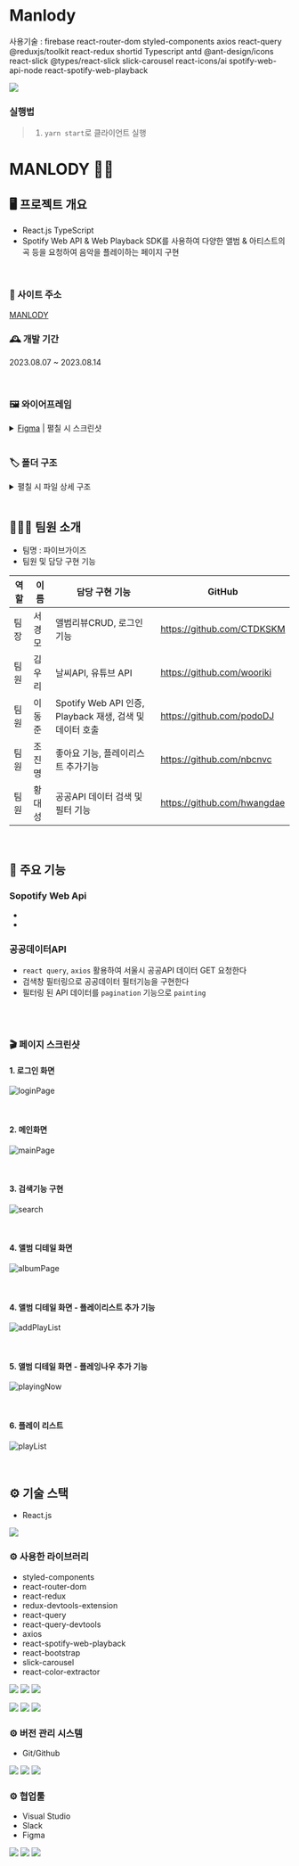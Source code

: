 # Manlody

사용기술 : firebase react-router-dom styled-components axios react-query @reduxjs/toolkit react-redux shortid Typescript antd @ant-design/icons react-slick @types/react-slick slick-carousel react-icons/ai spotify-web-api-node react-spotify-web-playback

<img src="https://capsule-render.vercel.app/api?type=wave&color=auto&height=300&section=header&text=🎶MANLODY🎵&fontSize=60" />

### 실행법
> 1. `yarn start`로 클라이언트 실행

# MANLODY 🎵🎶

## 🖥️ 프로젝트 개요

- React.js TypeScript
- Spotify Web API & Web Playback SDK를 사용하여 다양한 앨범 & 아티스트의 곡 등을 요청하여 음악을 플레이하는 페이지 구현

<br />

### 📍 사이트 주소

<a href="https://nbc-manlody.vercel.app/">MANLODY</a>



### 🕰️ 개발 기간

2023.08.07 ~ 2023.08.14

<br />

### 🖼 와이어프레임

<details>
	
<summary><a href="https://www.figma.com/community/file/1264539931329446342">Figma</a> | 펼칠 시 스크린샷</summary>
<br />

![manlody-wireframe](https://github.com/CTDKSKM/nbc_manlody/assets/109304556/89f38527-ef63-4dcf-8780-a1fb59085413)

</details>

<br />

### 🏷 폴더 구조

<details>
<summary>펼칠 시 파일 상세 구조</summary>
  
```
📦src
 ┣ 📂api
 ┃ ┣ 📜accesstoken.ts
 ┃ ┣ 📜comments.ts
 ┃ ┣ 📜likes.ts
 ┃ ┗ 📜spotify.ts
 ┣ 📂components
 ┃ ┣ 📂Dashboard
 ┃ ┃ ┣ 📜Dashboard.tsx
 ┃ ┃ ┣ 📜Player.tsx
 ┃ ┃ ┗ 📜TrackSearchResult.tsx
 ┃ ┣ 📂detail-album
 ┃ ┃ ┗ 📂review
 ┃ ┃ ┃ ┣ 📜AlbumReview.tsx
 ┃ ┃ ┃ ┣ 📜CreatedTime.tsx
 ┃ ┃ ┃ ┣ 📜Review.tsx
 ┃ ┃ ┃ ┗ 📜ReviewBox.tsx
 ┃ ┣ 📂GetAccessToken
 ┃ ┃ ┗ 📜GetAccessToken.tsx
 ┃ ┣ 📜Error.tsx
 ┃ ┣ 📜FormTag.tsx
 ┃ ┣ 📜Header.tsx
 ┃ ┣ 📜Loading.tsx
 ┃ ┣ 📜NavBar.tsx
 ┃ ┣ 📜NavLiFavoriteSong.tsx
 ┃ ┣ 📜Profile.tsx
 ┃ ┣ 📜PuaseSlider.tsx
 ┃ ┗ 📜Slider.tsx
 ┣ 📂hooks
 ┃ ┣ 📜useLikes.tsx
 ┃ ┣ 📜useReview.tsx
 ┃ ┗ 📜useUser.tsx
 ┣ 📂pages
 ┃ ┣ 📜DetailAlbum.tsx
 ┃ ┣ 📜FavoriteSongs.tsx
 ┃ ┣ 📜Home.tsx
 ┃ ┣ 📜index.ts
 ┃ ┣ 📜PlayList.tsx
 ┃ ┗ 📜SocialLogin.tsx
 ┣ 📂redux
 ┃ ┣ 📂config
 ┃ ┃ ┗ 📜configStore.tsx
 ┃ ┗ 📂modules
 ┃ ┃ ┣ 📜playUris.ts
 ┃ ┃ ┗ 📜rgb.ts
 ┣ 📂shared
 ┃ ┣ 📜Layout.tsx
 ┃ ┗ 📜Router.tsx
 ┣ 📂types
 ┃ ┣ 📜react-color-extractor.d.ts
 ┃ ┗ 📜react-spotify-web-playback.d.ts
 ┣ 📜App.css
 ┣ 📜App.test.tsx
 ┣ 📜App.tsx
 ┣ 📜firebase.tsx
 ┣ 📜GlobalStyle.tsx
 ┣ 📜index.css
 ┣ 📜index.tsx
 ┣ 📜react-app-env.d.ts
 ┣ 📜reportWebVitals.ts
 ┗ 📜setupTests.ts
```
</details>

<br />

## 🧑‍🤝‍🧑 팀원 소개

- 팀명 : 파이브가이즈
- 팀원 및 담당 구현 기능

| 역할 | 이름   | 담당 구현 기능                                 | GitHub                                                                     |
| ---- | ------ | ---------------------------------------------- | --------------------------------------------------------------------------- |
| 팀장 | 서경모 | 앨범리뷰CRUD, 로그인 기능 | <a href="https://github.com/CTDKSKM">https://github.com/CTDKSKM</a> |
| 팀원 | 김우리 | 날씨API, 유튜브 API                            | <a href="https://github.com/wooriki">https://github.com/wooriki</a>         |
| 팀원 | 이동준 | Spotify Web API 인증, Playback 재생, 검색 및 데이터 호출                    | <a href="https://github.com/podoDJ">https://github.com/podoDJ</a>           |
| 팀원 | 조진명 | 좋아요 기능, 플레이리스트 추가기능     | <a href="https://github.com/nbcnvc">https://github.com/nbcnvc</a>           |
| 팀원 | 황대성 | 공공API 데이터 검색 및 필터 기능               | <a href="https://github.com/hwangdae">https://github.com/hwangdae</a>     |

<br />

## 📌 주요 기능

### Sopotify Web Api

- 
- 

### 공공데이터API

- `react query`, `axios` 활용하여 서울시 공공API 데이터 GET 요청한다
- 검색창 필터링으로 공공데이터 필터기능을 구현한다
- 필터링 된 API 데이터를 `pagination` 기능으로 `painting`
  
<br />
<br />

### 🎬 페이지 스크린샷

#### 1. 로그인 화면

![loginPage](https://github.com/CTDKSKM/nbc_manlody/assets/105066603/bb8a4bf9-413a-42e1-b213-fac4b0932711)

<br />

#### 2. 메인화면

![mainPage](https://github.com/CTDKSKM/nbc_manlody/assets/105066603/eef458b9-d740-484b-9269-649991d276db)

<br />

#### 3. 검색기능 구현

![search](https://github.com/CTDKSKM/nbc_manlody/assets/105066603/b102add3-054c-4937-9fdd-dbe1edb7da69)

<br />

#### 4. 앨범 디테일 화면

![albumPage](https://github.com/CTDKSKM/nbc_manlody/assets/105066603/6edefa67-0141-470b-91e3-367cfd95babf)

<br />

#### 4. 앨범 디테일 화면 - 플레이리스트 추가 기능

![addPlayList](https://github.com/CTDKSKM/nbc_manlody/assets/105066603/83936bcc-38fb-4486-a5f2-17423bce1755)

<br />

#### 5. 앨범 디테일 화면 - 플레잉나우 추가 기능

![playingNow](https://github.com/CTDKSKM/nbc_manlody/assets/105066603/21f04f24-6245-4ffe-86c1-ec92c17fe694)

<br />

#### 6. 플레이 리스트

![playList](https://github.com/CTDKSKM/nbc_manlody/assets/105066603/b1e0adb8-1886-4123-b292-7ff2710523a4)

<br />

## ⚙️ 기술 스택

- React.js
<div align=“center”>
<img src="https://img.shields.io/badge/React-61DAFB?style=for-the-badge&logo=React&logoColor=black">

</div>

### ⚙️ 사용한 라이브러리

- styled-components
- react-router-dom
- react-redux
- redux-devtools-extension
- react-query
- react-query-devtools
- axios
- react-spotify-web-playback
- react-bootstrap
- slick-carousel
- react-color-extractor

<div align=“center”>
<img src="https://img.shields.io/badge/styled components-e62744?style=for-the-badge&logo=styledcomponents&logoColor=white"> <img src="https://img.shields.io/badge/React Router DOM-ed7a40?style=for-the-badge&logo=reactrouter&logoColor=white"> <img src="https://img.shields.io/badge/Redux Toolkit-e0a538?style=for-the-badge&logo=redux&logoColor=white">
	
<img src="https://img.shields.io/badge/React Query-32b3bf?style=for-the-badge&logo=reactquery&logoColor=white"> <img src="https://img.shields.io/badge/Axios-3261bf?style=for-the-badge&logo=axios&logoColor=white"> <img src="https://img.shields.io/badge/Express-4a32bf?style=for-the-badge&logo=express&logoColor=white">
</div>

### ⚙️ 버전 관리 시스템

- Git/Github
<div align=“center”>
 <img src="https://img.shields.io/badge/git-7f8c8f?style=for-the-badge&logo=git&logoColor=white">
 <img src="https://img.shields.io/badge/github-595f61?style=for-the-badge&logo=github&logoColor=white">
 <img src="https://img.shields.io/badge/sourcetree-373c3d?style=for-the-badge&logo=sourcetree&logoColor=white">
</div>

### ⚙️ 협업툴

- Visual Studio
- Slack
- Figma
<div align=“center”>
 <img src="https://img.shields.io/badge/visual studio code-cf72ae?style=for-the-badge&logo=visualstudiocode&logoColor=white">
 <img src="https://img.shields.io/badge/slack-ad498a?style=for-the-badge&logo=slack&logoColor=white">
 <img src="https://img.shields.io/badge/figma-822f65?style=for-the-badge&logo=slack&logoColor=white">
</div>
